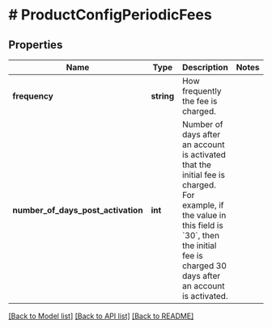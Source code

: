 # # ProductConfigPeriodicFees

## Properties

Name | Type | Description | Notes
------------ | ------------- | ------------- | -------------
**frequency** | **string** | How frequently the fee is charged. |
**number_of_days_post_activation** | **int** | Number of days after an account is activated that the initial fee is charged. For example, if the value in this field is &#x60;30&#x60;, then the initial fee is charged 30 days after an account is activated. |

[[Back to Model list]](../../README.md#models) [[Back to API list]](../../README.md#endpoints) [[Back to README]](../../README.md)
